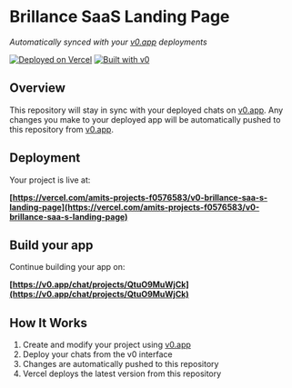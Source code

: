 # Brillance SaaS Landing Page

*Automatically synced with your [v0.app](https://v0.app) deployments*

[![Deployed on Vercel](https://img.shields.io/badge/Deployed%20on-Vercel-black?style=for-the-badge&logo=vercel)](https://vercel.com/amits-projects-f0576583/v0-brillance-saa-s-landing-page)
[![Built with v0](https://img.shields.io/badge/Built%20with-v0.app-black?style=for-the-badge)](https://v0.app/chat/projects/QtuO9MuWjCk)

## Overview

This repository will stay in sync with your deployed chats on [v0.app](https://v0.app).
Any changes you make to your deployed app will be automatically pushed to this repository from [v0.app](https://v0.app).

## Deployment

Your project is live at:

**[https://vercel.com/amits-projects-f0576583/v0-brillance-saa-s-landing-page](https://vercel.com/amits-projects-f0576583/v0-brillance-saa-s-landing-page)**

## Build your app

Continue building your app on:

**[https://v0.app/chat/projects/QtuO9MuWjCk](https://v0.app/chat/projects/QtuO9MuWjCk)**

## How It Works

1. Create and modify your project using [v0.app](https://v0.app)
2. Deploy your chats from the v0 interface
3. Changes are automatically pushed to this repository
4. Vercel deploys the latest version from this repository